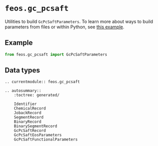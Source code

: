 # `feos.gc_pcsaft`

Utilities to build `GcPcSaftParameters`. To learn more about ways to build parameters from files or within Python, see [this example](/examples/eos/pcsaft/pcsaft_working_with_parameters).

## Example

```python
from feos.gc_pcsaft import GcPcSaftParameters

```

## Data types

```{eval-rst}
.. currentmodule:: feos.gc_pcsaft

.. autosummary::
    :toctree: generated/

    Identifier
    ChemicalRecord
    JobackRecord
    SegmentRecord
    BinaryRecord
    BinarySegmentRecord
    GcPcSaftRecord
    GcPcSaftEosParameters
    GcPcSaftFunctionalParameters
```